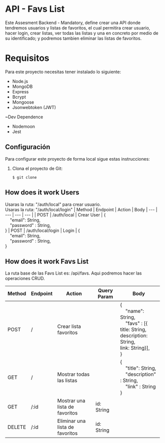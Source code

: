 # API - Favs List

Este Assesment Backend - Mandatory, define crear una API donde tendremos  usuarios y listas de favoritos, el cual permitira crear usuario, hacer login, crear listas, ver todas las listas y una en concreto por medio de su identificado; y podremos tambien eliminar las listas de favoritos.

# Requisitos

Para este proyecto necesitas tener instalado lo siguiente:

- Node.js
- MongoDB
- Express
- Bcrypt
- Mongoose
- Jsonwebtoken (JWT)

~Dev Dependence 
- Nodemoon
- Jest

## Configuración

Para configurar este proyecto de forma local sigue estas instrucciones:

1. Clona el proyecto de Git:
   ```
   $ git clone

## How does it work Users


Usaras la ruta: "/auth/local" para crear usuario. <br>
Usaras la ruta: "/auth/local/login"
| Method | Endpoint | Action | Body
| --- | --- | --- | --- |
| POST | /auth/local | Crear User | { <br> &nbsp; &nbsp; "email": String, <br> &nbsp; &nbsp; "password" : String, <br> }
| POST | /auth/local/login | Login | { <br> &nbsp; &nbsp; "email": String, <br> &nbsp; &nbsp; "password" : String, <br> }

## How does it work Favs List

La ruta base de las Favs List es: /api/favs. Aqui podremos hacer las operaciones CRUD.

| Method | Endpoint | Action | Query Param | Body
| --- | --- | --- | --- | --- |
| POST | / | Crear lista favoritos | | { <br> &nbsp; &nbsp; "name": String, <br> &nbsp; &nbsp; "favs" : [{ <br> title: String, <br>description: String, <br>link: String}], <br> }
| GET | / | Mostrar todas las listas | | { <br> &nbsp; &nbsp; "title": String, <br> &nbsp; &nbsp; "description" : String, <br> &nbsp; &nbsp; "link" : String <br> }
| GET | /:id | Mostrar una lista de favoritos | id: String |
| DELETE | /:id | Eliminar una lista de favoritos | id: String |

